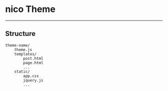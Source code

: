 # nico Theme

------------


## Structure


```
theme-name/
    theme.js
    templates/
        post.html
        page.html
        ...
    static/
        app.css
        jquery.js
        ...
```
